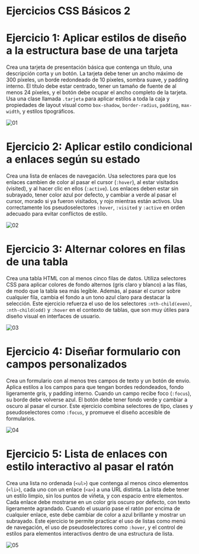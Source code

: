 # Ejercicios CSS Básicos 2

# Ejercicio 1: Aplicar estilos de diseño a la estructura base de una tarjeta

Crea una tarjeta de presentación básica que contenga un título, una descripción corta y un botón. La tarjeta debe tener un ancho máximo de 300 píxeles, un borde redondeado de 10 píxeles, sombra suave, y padding interno. El título debe estar centrado, tener un tamaño de fuente de al menos 24 píxeles, y el botón debe ocupar el ancho completo de la tarjeta. Usa una clase llamada `.tarjeta` para aplicar estilos a toda la caja y propiedades de layout visual como `box-shadow`, `border-radius`, `padding`, `max-width`, y estilos tipográficos.

![][01]

# Ejercicio 2: Aplicar estilo condicional a enlaces según su estado

Crea una lista de enlaces de navegación. Usa selectores para que los enlaces cambien de color al pasar el cursor (`:hover`), al estar visitados (visited), y al hacer clic en ellos (`:active`). Los enlaces deben estar sin subrayado, tener color azul por defecto, y cambiar a verde al pasar el cursor, morado si ya fueron visitados, y rojo mientras están activos. Usa correctamente los pseudoselectores `:hover`, `:visited` y `:active` en orden adecuado para evitar conflictos de estilo.

![][02]

# Ejercicio 3: Alternar colores en filas de una tabla

Crea una tabla HTML con al menos cinco filas de datos. Utiliza selectores CSS para aplicar colores de fondo alternos (gris claro y blanco) a las filas, de modo que la tabla sea más legible. Además, al pasar el cursor sobre cualquier fila, cambia el fondo a un tono azul claro para destacar la selección. Este ejercicio refuerza el uso de los selectores `:nth-child(even)`, `:nth-child(odd)` y `:hover` en el contexto de tablas, que son muy útiles para diseño visual en interfaces de usuario.

![][03]

# Ejercicio 4: Diseñar formulario con campos personalizados

Crea un formulario con al menos tres campos de texto y un botón de envío. Aplica estilos a los campos para que tengan bordes redondeados, fondo ligeramente gris, y padding interno. Cuando un campo recibe foco (`:focus`), su borde debe volverse azul. El botón debe tener fondo verde y cambiar a oscuro al pasar el cursor. Este ejercicio combina selectores de tipo, clases y pseudoselectores como `:focus`, y promueve el diseño accesible de formularios.

![][04]

# Ejercicio 5: Lista de enlaces con estilo interactivo al pasar el ratón

Crea una lista no ordenada (`<ul>`) que contenga al menos cinco elementos (`<li>`), cada uno con un enlace (`<a>`) a una URL distinta. La lista debe tener un estilo limpio, sin los puntos de viñeta, y con espacio entre elementos. Cada enlace debe mostrarse en un color gris oscuro por defecto, con texto ligeramente agrandado. Cuando el usuario pase el ratón por encima de cualquier enlace, este debe cambiar de color a azul brillante y mostrar un subrayado. Este ejercicio te permite practicar el uso de listas como menú de navegación, el uso de pseudoselectores como `:hover`, y el control de estilos para elementos interactivos dentro de una estructura de lista.

![][05]

[01]: ./01.png "01"
[02]: ./02.png "02"
[03]: ./03.png "03"
[04]: ./04.png "04"
[05]: ./05.png "05"
